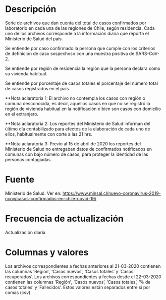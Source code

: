 # Descripción
Serie de archivos que dan cuenta del total de casos confirmados por laboratorio en cada una de las regiones de Chile, según residencia. Cada uno de los archivos corresponde a la información diaria que reporta el Ministerio de Salud del país.

Se entiende por caso confirmado la persona que cumple con los criterios de definición de caso sospechoso con una muestra positiva de SARS-CoV-2.

Se entiende por región de residencia la región que la persona declara como su vivienda habitual. 

Se entiende por porcentaje de casos totales el porcentaje del número total de casos registrados en el país. 

**Nota aclaratoria 1: El archivo no contempla los casos con región o comuna desconocida, es decir, aquellos casos en que no se registró la región de vivienda habitual en la notificación o bien son casos con domicilio en el extranjero. 

**Nota aclaratoria 2:  Los reportes del Ministerio de Salud informan del último día contabilizado para efectos de la elaboración de cada uno de ellos, habitualmente con corte a las 21 hrs. 

**Nota aclaratoria 3: Previo al 15 de abril de 2020 los reportes del Ministerio de Salud no entregaban datos de confirmados notificados en comunas con bajo número de casos, para proteger la identidad de las personas contagiadas. 

# Fuente
Ministerio de Salud. Ver en:
https://www.minsal.cl/nuevo-coronavirus-2019-ncov/casos-confirmados-en-chile-covid-19/

# Frecuencia de actualización
Actualización diaria.

# Columnas y valores
Los archivos correspondientes a fechas anteriores al 21-03-2020 contienen las columnas ‘Región’, ‘Casos nuevos’, ‘Casos totales’ y ‘Casos recuperados’. Los archivos correspondientes a fechas desde el 22-03-2020 contienen las columnas 'Región', ‘Casos nuevos’, ‘Casos totales’, ‘% de casos totales’ y ‘Fallecidos’. Estos valores están separados entre sí por comas (csv).
